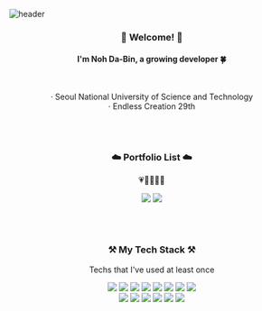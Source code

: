 ![header](https://capsule-render.vercel.app/api?type=slice&color=auto&height=300&section=header&text=Noh%20Da%20Bin&fontSize=90&fontColor=363636)

<h3 align="center">👋 Welcome! 👋</h3>
<h4 align="center">I'm Noh Da-Bin, a growing developer 🍀</h4>
<br>
<p align="center">
· Seoul National University of Science and Technology<br>
· Endless Creation 29th
</p>
<br><br>

<h3 align="center">☁️ Portfolio List ☁️</h3>
<p align="center">💗💛💙💚💜</p>
<p align="center">
<a href="https://nodb.github.io/"><img src="https://img.shields.io/badge/Tech Blog-20C997?style=flat-square&logo=Velog&logoColor=white&link=https://nodb.github.io/"/></a>
<a href="https://www.instagram.com/dabinnoh/"><img src="https://img.shields.io/badge/Instagram-E4405F?style=flat-square&logo=Instagram&logoColor=white&link=https://www.instagram.com/dabinnoh/"/></a>
</p>
<br><br>

<h3 align="center">⚒️ My Tech Stack ⚒️</h3>
<p align="center">Techs that I've used at least once</p>
<p align="center">
<img src="https://img.shields.io/badge/C-A8B9CC?style=flat-square&logo=C&logoColor=white"/>
<img src="https://img.shields.io/badge/ C++-00599C?style=flat-square&logo=C%2B%2B&logoColor=white"/>
<img src="https://img.shields.io/badge/Java-007396?style=flat-square&logo=Java&logoColor=white"/>
<img src="https://img.shields.io/badge/Python-3776AB?style=flat-square&logo=Python&logoColor=white"/>
<img src="https://img.shields.io/badge/Kotlin-7F52FF?style=flat-square&logo=Kotlin&logoColor=white"/>
<img src="https://img.shields.io/badge/Android-3DDC84?style=flat-square&logo=Android&logoColor=white"/>
<img src="https://img.shields.io/badge/Linux-FCC624?style=flat-square&logo=Linux&logoColor=white"/>
<img src="https://img.shields.io/badge/Git-F05032?style=flat-square&logo=Git&logoColor=white"/>
<br>
<img src="https://img.shields.io/badge/HTML5-E34F26?style=flat-square&logo=HTML5&logoColor=white"/>
<img src="https://img.shields.io/badge/CSS3-1572B6?style=flat-square&logo=CSS3&logoColor=white"/>
<img src="https://img.shields.io/badge/JavaScript-F7DF1E?style=flat-square&logo=JavaScript&logoColor=white"/>
<img src="https://img.shields.io/badge/Photoshop-31A8FF?style=flat-square&logo=Adobe Photoshop&logoColor=white"/>
<img src="https://img.shields.io/badge/Illustrator-FF9A00?style=flat-square&logo=Adobe Illustrator&logoColor=white"/>
<img src="https://img.shields.io/badge/After Effects-9999FF?style=flat-square&logo=Adobe After Effects&logoColor=white"/>
</p>
